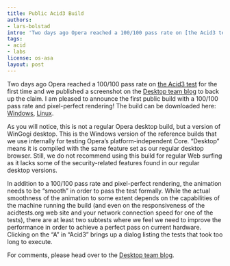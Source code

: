 ```yaml
---
title: Public Acid3 Build
authors:
- lars-bolstad
intro: 'Two days ago Opera reached a 100/100 pass rate on [the Acid3 test](http://acid3.acidtests.org/) for the first time and we published a screenshot on the Desktop team blog to back up the claim. I am pleased to announce the first public build with a 100/100 pass rate and pixel-perfect rendering!'
tags:
- acid
- labs
license: os-asa
layout: post
---
```


Two days ago Opera reached a 100/100 pass rate on [the Acid3 test][1] for the first time and we published a screenshot on the [Desktop team blog][2] to back up the claim. I am pleased to announce the first public build with a 100/100 pass rate and pixel-perfect rendering! The build can be downloaded here: [Windows][3], [Linux][4].

[1]: http://acid3.acidtests.org/
[2]: http://my.opera.com/desktopteam/blog/2008/03/26/opera-and-the-acid3-test
[3]: http://snapshot.opera.com/windows/opera_wingogi_acid3.zip
[4]: http://snapshot.opera.com/unix/opera_lingogi_acid3.tar.gz

As you will notice, this is not a regular Opera desktop build, but a version of WinGogi desktop. This is the Windows version of the reference builds that we use internally for testing Opera’s platform-independent Core. “Desktop” means it is compiled with the same feature set as our regular desktop browser. Still, we do not recommend using this build for regular Web surfing as it lacks some of the security-related features found in our regular desktop versions.

In addition to a 100/100 pass rate and pixel-perfect rendering, the animation needs to be “smooth” in order to pass the test formally. While the actual smoothness of the animation to some extent depends on the capabilities of the machine running the build (and even on the responsiveness of the acidtests.org web site and your network connection speed for one of the tests), there are at least two subtests where we feel we need to improve the performance in order to achieve a perfect pass on current hardware. Clicking on the “A” in “Acid3” brings up a dialog listing the tests that took too long to execute.

For comments, please head over to the [Desktop team blog][5].

[5]: http://my.opera.com/desktopteam/blog/2008/03/28/public-acid3-build
